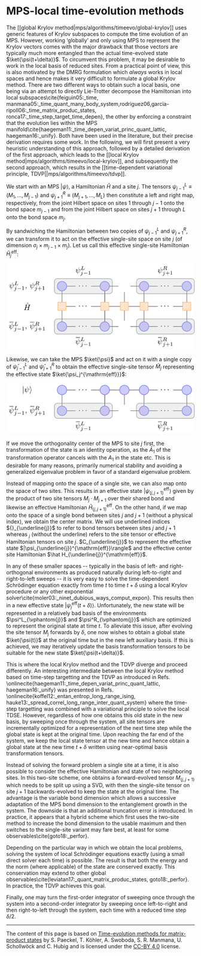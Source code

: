 # MPS-local time-evolution methods

The [[global Krylov method|mps/algorithms/timeevo/global-krylov]] uses
generic features of Krylov subspaces to compute the time evolution of
an MPS. However, working ‘globally’ and only using MPS to represent
the Krylov vectors comes with the major drawback that those vectors
are typically much more entangled than the actual time-evolved state
$\ket{\psi(t+\delta)}$. To circumvent this problem, it may be
desirable to work in the local basis of reduced sites. From a
practical point of view, this is also motivated by the DMRG
formulation which _always_ works in local spaces and hence makes
it very difficult to formulate a global Krylov method. There are two
different ways to obtain such a local basis, one being via an attempt
to directly Lie-Trotter decompose the Hamiltonian into local
subspaces\cite{feiguin05:_time,
manmana05:_time_quant_many_body_system,rodriguez06,garcia-ripoll06:_time_matrix_produc_states,
ronca17:_time_step_target_time_depen}, the other by enforcing a
constraint that the evolution lies within the MPS
manifold\cite{haegeman11:_time_depen_variat_princ_quant_lattic,
haegeman16:_unify}. Both have been used in the literature, but their
precise derivation requires some work. In the following, we will first
present a very heuristic understanding of this approach, followed by a
detailed derivation of the first approach, which leads to the [[local
Krylov method|mps/algorithms/timeevo/local-krylov]], and subsequently
the second approach, which results in the [[time-dependent variational
principle, TDVP||mps/algorithms/timeevo/tdvp]].

We start with an MPS $|\psi\rangle$, a Hamiltonian $\hat H$ and a site
$j$. The tensors $\psi^{L}_{j-1} \equiv (M_1, \ldots, M_{j-1})$ and
$\psi^{R}_{j+1} \equiv (M_{j+1}, \ldots, M_L)$ then constitute a left and
right map, respectively, from the joint Hilbert space on sites $1$
through $j-1$ onto the bond space $m_{j-1}$ and from the joint Hilbert
space on sites $j+1$ through $L$ onto the bond space $m_j$.

By sandwiching the Hamiltonian between two copies of $\psi^{L}_{j-1}$ and
$\psi^{R}_{j+1}$, we can transform it to act on the effective single-site
space on site $j$ (of dimension $\sigma_j \times m_{j-1} \times m_j$).
Let us call this effective single-site Hamiltonian
$\hat H_j^{\mathrm{eff}}$:

![medium](krylov_effective_operator.svg)

Likewise, we can take the MPS $\ket{\psi}$ and act on it with a single
copy of $\bar{\psi}^{L}_{j-1}$ and $\bar{\psi}^{R}_{j+1}$ to obtain
the effective single-site tensor $\tilde{M}_j$ representing the
effective state $\ket{\psi_j^{\mathrm{eff}}}$:

![medium](krylov_effective_state.svg)

If we move the orthogonality center of the MPS to site $j$ first, the
transformation of the state is an identity operation, as the
$\bar{A}_1$ of the transformation operator cancels with the $A_1$ in
the state etc. This is desirable for many reasons, primarily numerical
stability and avoiding a generalized eigenvalue problem in favor of a
standard eigenvalue problem.

Instead of mapping onto the space of a single site, we can also map
onto the space of two sites. This results in an effective state
$|\psi_{(j,j+1)}^{\mathrm{eff}}\rangle$ given by the product of two
site tensors $M_j \cdot M_{j+1}$ over their shared bond and likewise
an effective Hamiltonian $\hat H_{(j,j+1)}^{\mathrm{eff}}$. On the
other hand, if we map onto the space of a single bond between sites
$j$ and $j+1$ (without a physical index), we obtain the center
matrix. We will use underlined indices ${}_{\underline{j}}$ to refer
to bond tensors between sites $j$ and $j+1$ whereas ${}_j$ (without
the underline) refers to the site tensor or effective Hamiltonian
tensors on site $j$. $C_{\underline{j}}$ to represent the effective state
$|\psi_{\underline{j}}^{\mathrm{eff}}\rangle$ and the effective center
site Hamiltonian $\hat H_{\underline{j}}^{\mathrm{eff}}$. 

In any of these smaller spaces -- typically in the basis of left- and
right-orthogonal environments as produced naturally during left-to-right and right-to-left sweeps -- it is very easy to solve the
time-dependent Schrödinger equation exactly from time $t$ to time
$t+\delta$ using a local Krylov procedure or any other exponential
solver\cite{moler03:_ninet_dubious_ways_comput_expon}. This results then in a new effective state
$|\psi_{j}^{\mathrm{eff}}(t+\delta)\rangle$. Unfortunately, the new
state will be represented in a relatively bad basis of the
environments $\psi^L_{\vphantom{j}}$ and $\psi^R_{\vphantom{j}}$ which are optimized to represent
the original state at time $t$. To alleviate this issue, after
evolving the site tensor $M_j$ forwards by $\delta$, one now wishes to
obtain a global state $\ket{\psi(t)}$ at the original time but in the
new left auxiliary basis. If this is achieved, we may iteratively
update the basis transformation tensors to be suitable for the new
state $\ket{\psi(t+\delta)}$.

This is where the local Krylov method and the TDVP diverge and proceed
differently. An interesting intermediate between the local Krylov
method based on time-step targetting and the TDVP as introduced in
Refs. \onlinecite{haegeman11:_time_depen_variat_princ_quant_lattic,
haegeman16:_unify} was presented in
Refs. \onlinecite{koffel12:_entan_entrop_long_range_ising,
hauke13:_spread_correl_long_range_inter_quant_system} where the
time-step targetting was combined with a variational principle to
solve the local TDSE. However, regardless of how one obtains this old
state in the new basis, by sweeping once through the system, all site
tensors are incrementally optimized for a representation of the next
time step while the global state is kept at the original time. Upon
reaching the far end of the system, we keep the local state tensor at
the new time and hence obtain a global state at the new time
$t+\delta$ written using near-optimal basis transformation tensors.

Instead of solving the forward problem a single site at a time, it is
also possible to consider the effective Hamiltonian and state of two
neighboring sites. In this two-site scheme, one obtains a
forward-evolved tensor $M_{(j,j+1)}$ which needs to be split up using
a SVD, with then the single-site tensor on site $j+1$
backwards-evolved to keep the state at the original time. The
advantage is the variable bond dimension which allows a successive
adaptation of the MPS bond dimension to the entanglement growth in the
system. The downside is that an additional truncation error is
introduced. In practice, it appears that a hybrid scheme which first
uses the two-site method to increase the bond dimension to the usable
maximum and then switches to the single-site variant may fare best, at
least for some observables\cite{goto18:_perfor}.

Depending on the particular way in which we obtain the local problems,
solving the system of local Schrödinger equations exactly (using a
small direct solver each time) is possible. The result is that both
the energy and the norm (where applicable) of the state are conserved
exactly. This conservation may extend to other global
observables\cite{leviatan17:_quant_matrix_produc_states,
goto18:_perfor}. In practice, the TDVP achieves this goal.

Finally, one may turn the first-order integrator of sweeping once
through the system into a second-order integrator by sweeping once
left-to-right and then right-to-left through the system, each time
with a reduced time step $\delta/2$.

---

The content of this page is based on [Time-evolution methods for matrix-product states](https://www.sciencedirect.com/science/article/pii/S0003491619302532?via%3Dihub) by S. Paeckel, T. Köhler, A. Swoboda, S. R. Manmana, U. Schollwöck and C. Hubig and is licensed under the [CC-BY 4.0](https://creativecommons.org/licenses/by/4.0/) license.
